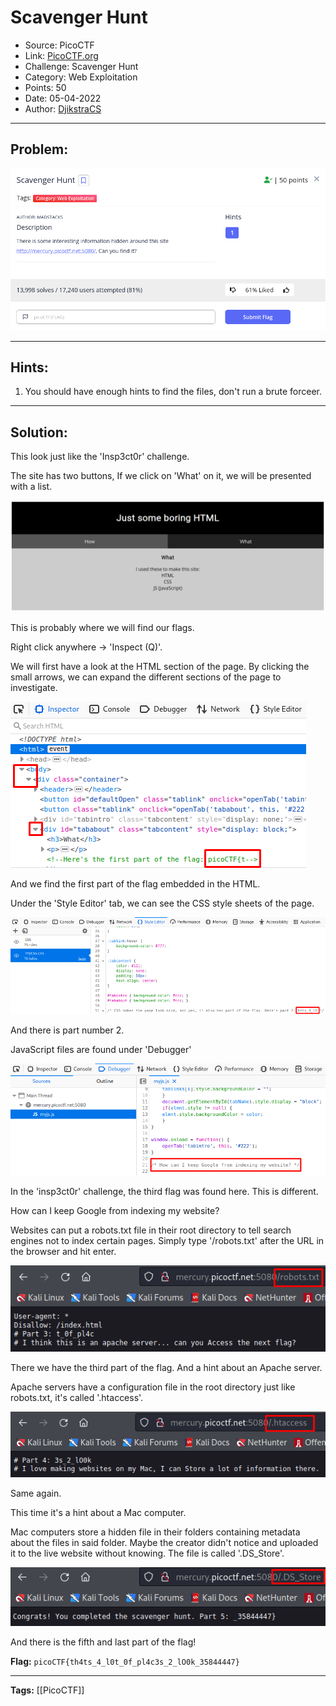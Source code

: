 # Scavenger Hunt
* Source: PicoCTF
* Link: [PicoCTF.org](https://picoctf.org/)
* Challenge: Scavenger Hunt
* Category: Web Exploitation
* Points: 50
* Date: 05-04-2022
* Author: [DjikstraCS](https://github.com/DjikstraCS)

---
## Problem:
![](./attachments/Pasted%20image%2020220403020731.png)

---
## Hints:
1. You should have enough hints to find the files, don't run a brute forceer.

---
## Solution:
This look just like the 'Insp3ct0r' challenge.

The site has two buttons, If we click on 'What' on it, we will be presented with a list.

![](./attachments/Pasted%20image%2020220405211457.png)

This is probably where we will find our flags.

Right click anywhere -> 'Inspect (Q)'.

We will first have a look at the HTML section of the page. By clicking the small arrows, we can expand the different sections of the page to investigate.

![](./attachments/Pasted%20image%2020220405211027.png)

And we find the first part of the flag embedded in the HTML.

Under the 'Style Editor' tab, we can see the CSS style sheets of the page. 

![](./attachments/Pasted%20image%2020220405211121.png)

And there is part number 2.

JavaScript files are found under 'Debugger'

![](./attachments/Pasted%20image%2020220405211240.png)

In the 'insp3ct0r' challenge, the third flag was found here. This is different.

How can I keep Google from indexing my website?

Websites can put a robots.txt file in their root directory to tell search engines not to index certain pages. Simply type '/robots.txt' after the URL in the browser and hit enter.

![](./attachments/Pasted%20image%2020220405212425.png)

There we have the third part of the flag. And a hint about an Apache server.

Apache servers have a configuration file in the root directory just like robots.txt, it's called '.htaccess'.

![](./attachments/Pasted%20image%2020220405212700.png)

Same again.

This time it's a hint about a Mac computer.

Mac computers store a hidden file in their folders containing metadata about the files in said folder. Maybe the creator didn't notice and uploaded it to the live website without knowing. The file is called '.DS_Store'.

![](./attachments/Pasted%20image%2020220405212807.png)

And there is the fifth and last part of the flag!

**Flag:** `picoCTF{th4ts_4_l0t_0f_pl4c3s_2_lO0k_35844447}`

---
**Tags:** [[PicoCTF]]